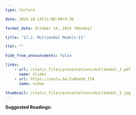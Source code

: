 ```yaml
---
type: lecture

date: 2024-10-14T11:00:00+4:30

format_date: October 14, 2024 (Monday)

title: "17.2. Multimodal Models-II"

tldr: ""

hide_from_announcments: false

links: 
    - url: /static_files/presentations/multimodal_2.pdf
      name: slides
    - url: https://youtu.be/IuNheUd_fZ4
      name: video

thumbnail: /static_files/presentations/multimodal_2.jpg
---
```

<!-- Other additional contents using markdown -->
**Suggested Readings:**
